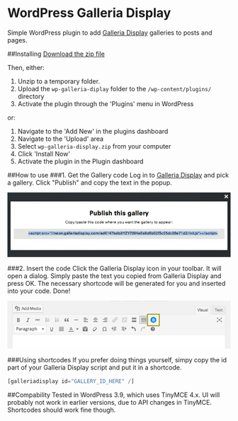 WordPress Galleria Display
==========================

Simple WordPress plugin to add [Galleria Display](http://www.galleriadisplay.com) galleries to posts and pages.

##Installing
[Download the zip file](/archive/master.zip)

Then, either:

1. Unzip to a temporary folder.
2. Upload the `wp-galleria-diplay` folder to the `/wp-content/plugins/` directory
3. Activate the plugin through the 'Plugins' menu in WordPress

or:

1. Navigate to the 'Add New' in the plugins dashboard
2. Navigate to the 'Upload' area
3. Select `wp-galleria-display.zip` from your computer
4. Click 'Install Now'
5. Activate the plugin in the Plugin dashboard

##How to use
###1. Get the Gallery code
Log in to [Galleria Display](http://www.galleriadisplay.com) and pick a gallery. Click "Publish" and copy the text in the popup.

![Screenshot: Getting the code](assets/screenshot-1.png?raw=true)

###2. Insert the code
Click the Galleria Display icon in your toolbar. It will open a dialog. Simply paste the text you copied from Galleria Display and press OK. The necessary shortcode will be generated for you and inserted into your code. Done!

![Screenshot: Finding the button](assets/screenshot-2.png?raw=true)

###Using shortcodes
If you prefer doing things yourself, simpy copy the id part of your Galleria Display script and put it in a shortcode.
```php
[galleriadisplay id="GALLERY_ID_HERE" /]
```

##Compability
Tested in WordPress 3.9, which uses TinyMCE 4.x. UI will probably not work in earlier versions, due to API changes in TinyMCE. Shortcodes should work fine though.